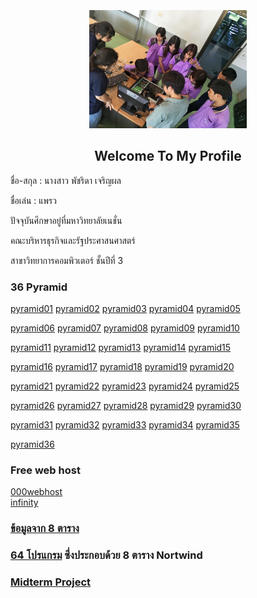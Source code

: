 <html>
<meta name="viewport" content="width=device-width, initial-scale=1" />
<body>
    <div class="w3-container">
        <br /> <br /> <br /> 
  <center><img src="123.jpg" class="w3-round-xxlarge" w3-center="" style="width:50%" /></center>
</div>
</body>
</html>

<center><h2 id="welcome-to-my-profile">Welcome To My Profile</h2></center>

<p>ชื่อ-สกุล : นางสาว พัชริดา  เจริญผล</p>

<p>ชื่อเล่น : แพรว</p>

<p>ปัจจุบันศึกษาอยู่ที่มหาวิทยาลัยเนชั่น</p>

<p>คณะบริหารธุรกิจและรัฐประศาสนศาสตร์</p>

<p>สาขาวิทยาการคอมพิวเตอร์ ชั้นปีที่ 3</p>


<h3 id="36-pyramid">36 Pyramid</h3>
<p><a href="https://github.com/praew06/php_pyramid/blob/master/Praew_01.php" class="button">pyramid01</a>
<a href="https://github.com/praew06/php_pyramid/blob/master/Praew_02.php" class="button">pyramid02</a>
<a href="https://github.com/praew06/php_pyramid/blob/master/Praew_03.php" class="button">pyramid03</a>
<a href="https://github.com/praew06/php_pyramid/blob/master/Praew_04.php" class="button">pyramid04</a>
<a href="https://github.com/praew06/php_pyramid/blob/master/Praew_05.php" class="button">pyramid05</a></p>

<p><a href="https://github.com/praew06/php_pyramid/blob/master/Praew_06.php" class="button">pyramid06</a>
<a href="https://github.com/praew06/php_pyramid/blob/master/Praew_07.php" class="button">pyramid07</a>
<a href="https://github.com/praew06/php_pyramid/blob/master/Praew_08.php" class="button">pyramid08</a>
<a href="https://github.com/praew06/php_pyramid/blob/master/Praew_09.php" class="button">pyramid09</a>
<a href="https://github.com/praew06/php_pyramid/blob/master/Praew_10.php" class="button">pyramid10</a></p>

<p><a href="https://github.com/praew06/php_pyramid/blob/master/Praew_11.php" class="button">pyramid11</a>
<a href="https://github.com/praew06/php_pyramid/blob/master/Praew_12.php" class="button">pyramid12</a>
<a href="https://github.com/praew06/php_pyramid/blob/master/Praew_13.php" class="button">pyramid13</a>
<a href="https://github.com/praew06/php_pyramid/blob/master/Praew_14.php" class="button">pyramid14</a>
<a href="https://github.com/praew06/php_pyramid/blob/master/Praew_15.php" class="button">pyramid15</a></p>

<p><a href="https://github.com/praew06/php_pyramid/blob/master/Praew_16.php" class="button">pyramid16</a>
<a href="https://github.com/praew06/php_pyramid/blob/master/Praew_17.php" class="button">pyramid17</a>
<a href="https://github.com/praew06/php_pyramid/blob/master/Praew_18.php" class="button">pyramid18</a>
<a href="https://github.com/praew06/php_pyramid/blob/master/Praew_19.php" class="button">pyramid19</a>
<a href="https://github.com/praew06/php_pyramid/blob/master/Praew_20.php" class="button">pyramid20</a></p>

<p><a href="https://github.com/praew06/php_pyramid/blob/master/Praew_21.php" class="button">pyramid21</a>
<a href="https://github.com/praew06/php_pyramid/blob/master/Praew_22.php" class="button">pyramid22</a>
<a href="https://github.com/praew06/php_pyramid/blob/master/Praew_23.php" class="button">pyramid23</a>
<a href="https://github.com/praew06/php_pyramid/blob/master/Praew_24.php" class="button">pyramid24</a>
<a href="https://github.com/praew06/php_pyramid/blob/master/Praew_25.php" class="button">pyramid25</a></p>

<p><a href="https://github.com/praew06/php_pyramid/blob/master/Praew_26.php" class="button">pyramid26</a>
<a href="https://github.com/praew06/php_pyramid/blob/master/Praew_27.php" class="button">pyramid27</a>
<a href="https://github.com/praew06/php_pyramid/blob/master/Praew_28.php" class="button">pyramid28</a>
<a href="https://github.com/praew06/php_pyramid/blob/master/Praew_29.php" class="button">pyramid29</a>
<a href="https://github.com/praew06/php_pyramid/blob/master/Praew_30.php" class="button">pyramid30</a></p>

<p><a href="https://github.com/praew06/php_pyramid/blob/master/Praew_31.php" class="button">pyramid31</a>
<a href="https://github.com/praew06/php_pyramid/blob/master/Praew_32.php" class="button">pyramid32</a>
<a href="https://github.com/praew06/php_pyramid/blob/master/Praew_33.php" class="button">pyramid33</a>
<a href="https://github.com/praew06/php_pyramid/blob/master/Praew_34.php.php" class="button">pyramid34</a>
<a href="https://github.com/praew06/php_pyramid/blob/master/Praew_35.php" class="button">pyramid35</a></p>

<p><a href="https://github.com/praew06/php_pyramid/blob/master/Praew_36.php" class="button">pyramid36</a></p>

<h3 id="free-web-host">Free web host</h3>
<p><a href="https://fafearn89.000webhostapp.com/">000webhost</a> 
<br /><a href="https://Myfearn89.epizy.com">infinity</a></p>

<h3 id="ข้อมูลจาก-8-ตาราง"><a href="https://github.com/suwatjanee005/nortwind_DB">ข้อมูลจาก 8 ตาราง</a></h3>

<h3 id="64-โปรแกรม-ซึ่งประกอบด้วย-8-ตาราง-nortwind"><a href="https://github.com/praew06/8_Nortwind">64 โปรแกรม</a> ซึ่งประกอบด้วย 8 ตาราง Nortwind</h3>

<h3 id="midterm-project-"><a href="https://github.com/praew06/midterm_php">Midterm Project </a></h3>


     
